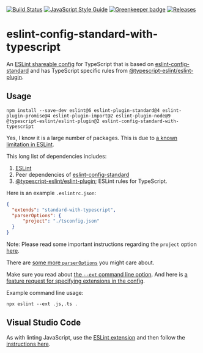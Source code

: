 [![Build Status](https://travis-ci.org/standard/eslint-config-standard-with-typescript.svg?branch=master)](https://travis-ci.org/standard/eslint-config-standard-with-typescript)
[![JavaScript Style Guide](https://img.shields.io/badge/code_style-standard-brightgreen.svg)](https://standardjs.com)
[![Greenkeeper badge](https://badges.greenkeeper.io/standard/eslint-config-standard-with-typescript.svg)](https://greenkeeper.io/)
[![Releases](https://coderelease.io/badge/standard/eslint-config-standard-with-typescript)](https://coderelease.io/github/repository/standard/eslint-config-standard-with-typescript)

# eslint-config-standard-with-typescript

An [ESLint shareable config](https://eslint.org/docs/developer-guide/shareable-configs) for TypeScript that is based on [eslint-config-standard](https://github.com/standard/eslint-config-standard) and has TypeScript specific rules from [@typescript-eslint/eslint-plugin](https://www.npmjs.com/package/@typescript-eslint/eslint-plugin).

## Usage

```
npm install --save-dev eslint@6 eslint-plugin-standard@4 eslint-plugin-promise@4 eslint-plugin-import@2 eslint-plugin-node@9 @typescript-eslint/eslint-plugin@2 eslint-config-standard-with-typescript
```

Yes, I know it is a large number of packages. This is due to [a known limitation in ESLint](https://github.com/eslint/eslint/issues/3458).

This long list of dependencies includes:

1. [ESLint](https://github.com/eslint/eslint)
1. Peer dependencies of [eslint-config-standard](https://github.com/standard/eslint-config-standard)
1. [@typescript-eslint/eslint-plugin](https://www.npmjs.com/package/@typescript-eslint/eslint-plugin); ESLint rules for TypeScript.

Here is an example `.eslintrc.json`:

```json
{
  "extends": "standard-with-typescript",
  "parserOptions": {
      "project": "./tsconfig.json"
  }
}
```

Note: Please read some important instructions regarding the `project` option [here](https://github.com/typescript-eslint/typescript-eslint/blob/master/packages/parser/README.md#configuration).

There are [some more `parserOptions`](https://github.com/typescript-eslint/typescript-eslint/blob/master/packages/parser/README.md#configuration) you might care about.

Make sure you read about [the `--ext` command line option](https://eslint.org/docs/user-guide/command-line-interface#--ext). And here is [a feature request for specifying extensions in the config](https://github.com/eslint/eslint/issues/10828).

Example command line usage:

```
npx eslint --ext .js,.ts .
```

## Visual Studio Code

As with linting JavaScript, use the [ESLint extension](https://marketplace.visualstudio.com/items?itemName=dbaeumer.vscode-eslint) and then follow the [instructions here](https://github.com/Microsoft/vscode-eslint#enable-typescript-file-validation).
